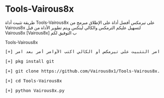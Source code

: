 # Tools-Vairous8x
طريقة تثبيت أداة Tools-Vairous8x على تيرمكس
أفضل أداة على الإطلاق مبرمج من Vairous8x لتسهيل عليكم الترمكس والكالي لينكس ويتم تطوير الأداة من قبل Vairous8x 
[Vairous8x] ب التوفيق لكم

 Tools-Vairous8x

<pre>
[+] أوامر التثبيت على تيرمكس أو الكالي اكتب الأوامر أمر بعد امر
  
[+] pkg install git
  
[+] git clone https://github.com/Vairous8x1/Tools-Vairous8x.git
  
[+] cd Tools-Vairous8x
  
[+] python Vairous8x.py 
  
</pre>

